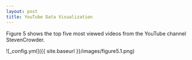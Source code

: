 ```yaml
---
layout: post
title: YouTube Data Visualization
---
```


Figure 5 shows the top five most viewed videos from the YouTube channel StevenCrowder.

![_config.yml]({{ site.baseurl }}/images/figure5.1.png)
